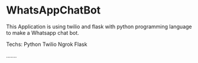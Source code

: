 # WhatsAppChatBot

This Application is using twilio and flask with python programming language to make a Whatsapp chat bot.

Techs:
Python
Twilio
Ngrok 
Flask 
 
.......